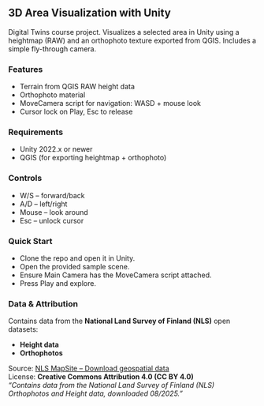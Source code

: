 ## 3D Area Visualization with Unity
Digital Twins course project.
Visualizes a selected area in Unity using a heightmap (RAW) and an orthophoto texture exported from QGIS. Includes a simple fly-through camera.

### Features
* Terrain from QGIS RAW height data
* Orthophoto material
* MoveCamera script for navigation: WASD + mouse look
* Cursor lock on Play, Esc to release

### Requirements
* Unity 2022.x or newer
* QGIS (for exporting heightmap + orthophoto)

### Controls
* W/S – forward/back
* A/D – left/right
* Mouse – look around
* Esc – unlock cursor

### Quick Start
- Clone the repo and open it in Unity.
- Open the provided sample scene.
- Ensure Main Camera has the MoveCamera script attached.
- Press Play and explore.

### Data & Attribution
Contains data from the **National Land Survey of Finland (NLS)** open datasets:
- **Height data**
- **Orthophotos**

Source: [NLS MapSite – Download geospatial data](https://asiointi.maanmittauslaitos.fi/karttapaikka/tiedostopalvelu)  
License: **Creative Commons Attribution 4.0 (CC BY 4.0)**  
*“Contains data from the National Land Survey of Finland (NLS) Orthophotos and Height data, downloaded 08/2025.”*

